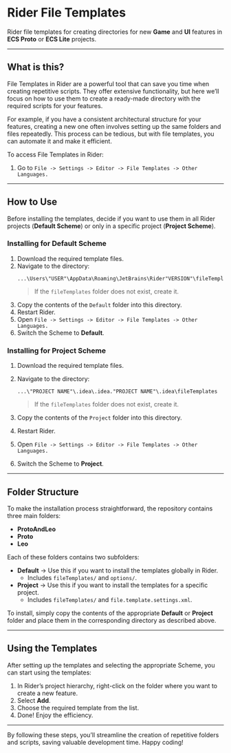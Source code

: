 # Rider File Templates

Rider file templates for creating directories for new **Game** and **UI** features in **ECS Proto** or **ECS Lite** projects.

---

## What is this?

File Templates in Rider are a powerful tool that can save you time when creating repetitive scripts. They offer extensive functionality, but here we’ll focus on how to use them to create a ready-made directory with the required scripts for your features.

For example, if you have a consistent architectural structure for your features, creating a new one often involves setting up the same folders and files repeatedly. This process can be tedious, but with file templates, you can automate it and make it efficient.

To access File Templates in Rider:

1. Go to `File -> Settings -> Editor -> File Templates -> Other Languages.`



---

## How to Use

Before installing the templates, decide if you want to use them in all Rider projects (**Default Scheme**) or only in a specific project (**Project Scheme**).

### Installing for Default Scheme

1. Download the required template files.
2. Navigate to the directory:
   ```
   ...\Users\"USER"\AppData\Roaming\JetBrains\Rider"VERSION"\fileTemplates
   ```
   > If the `fileTemplates` folder does not exist, create it.
3. Copy the contents of the `Default` folder into this directory.
4. Restart Rider.
5. Open `File -> Settings -> Editor -> File Templates -> Other Languages.`
6. Switch the Scheme to **Default**.

### Installing for Project Scheme

1. Download the required template files.
2. Navigate to the directory:
   ```
   ...\"PROJECT NAME"\.idea\.idea."PROJECT NAME"\.idea\fileTemplates
   ```
   > If the `fileTemplates` folder does not exist, create it.
3. Copy the contents of the `Project` folder into this directory.


4. Restart Rider.
5. Open `File -> Settings -> Editor -> File Templates -> Other Languages.`
6. Switch the Scheme to **Project**.

---

## Folder Structure

To make the installation process straightforward, the repository contains three main folders:

- **ProtoAndLeo**
- **Proto**
- **Leo**

Each of these folders contains two subfolders:

- **Default** → Use this if you want to install the templates globally in Rider.
  - Includes `fileTemplates/` and `options/`.
- **Project** → Use this if you want to install the templates for a specific project.
  - Includes `fileTemplates/` and `file.template.settings.xml`.

To install, simply copy the contents of the appropriate **Default** or **Project** folder and place them in the corresponding directory as described above.

---

## Using the Templates

After setting up the templates and selecting the appropriate Scheme, you can start using the templates:

1. In Rider’s project hierarchy, right-click on the folder where you want to create a new feature.
2. Select **Add**.
3. Choose the required template from the list.
4. Done! Enjoy the efficiency.



---

By following these steps, you’ll streamline the creation of repetitive folders and scripts, saving valuable development time. Happy coding!

